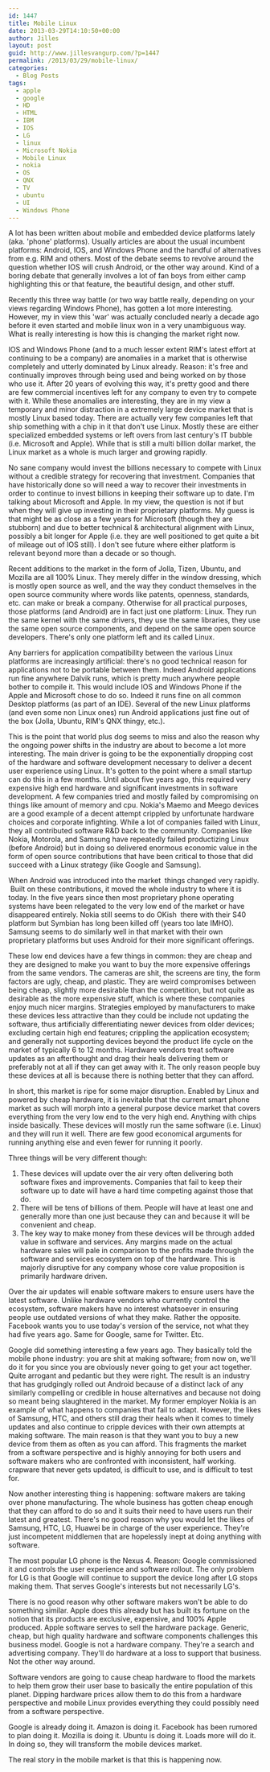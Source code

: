 ```yaml
---
id: 1447
title: Mobile Linux
date: 2013-03-29T14:10:50+00:00
author: Jilles
layout: post
guid: http://www.jillesvangurp.com/?p=1447
permalink: /2013/03/29/mobile-linux/
categories:
  - Blog Posts
tags:
  - apple
  - google
  - HD
  - HTML
  - IBM
  - IOS
  - LG
  - linux
  - Microsoft Nokia
  - Mobile Linux
  - nokia
  - OS
  - QNX
  - TV
  - ubuntu
  - UI
  - Windows Phone
---
```

A lot has been written about mobile and embedded device platforms lately (aka. 'phone' platforms). Usually articles are about the usual incumbent platforms: Android, IOS, and Windows Phone and the handful of alternatives from e.g. RIM and others. Most of the debate seems to revolve around the question whether IOS will crush Android, or the other way around. Kind of a boring debate that generally involves a lot of fan boys from either camp highlighting this or that feature, the beautiful design, and other stuff.

Recently this three way battle (or two way battle really, depending on your views regarding Windows Phone), has gotten a lot more interesting. However, my in view this 'war' was actually concluded nearly a decade ago before it even started and mobile linux won in a very unambiguous way. What is really interesting is how this is changing the market right now.

<!--more-->

IOS and Windows Phone (and to a much lesser extent RIM's latest effort at continuing to be a company) are anomalies in a market that is otherwise completely and utterly dominated by Linux already. Reason: it's free and continually improves through being used and being worked on by those who use it. After 20 years of evolving this way, it's pretty good and there are few commercial incentives left for any company to even try to compete with it. While these anomalies are interesting, they are in my view a temporary and minor distraction in a extremely large device market that is mostly Linux based today. There are actually very few companies left that ship something with a chip in it that don't use Linux. Mostly these are either specialized embedded systems or left overs from last century's IT bubble (i.e. Microsoft and Apple). While that is still a multi billion dollar market, the Linux market as a whole is much larger and growing rapidly.

No sane company would invest the billions necessary to compete with Linux without a credible strategy for recovering that investment. Companies that have historically done so will need a way to recover their investments in order to continue to invest billions in keeping their software up to date. I'm talking about Microsoft and Apple. In my view, the question is not if but when they will give up investing in their proprietary platforms. My guess is that might be as close as a few years for Microsoft (though they are stubborn) and due to better technical & architectural alignment with Linux, possibly a bit longer for Apple (i.e. they are well positioned to get quite a bit of mileage out of IOS still). I don't see future where either platform is relevant beyond more than a decade or so though.

Recent additions to the market in the form of Jolla, Tizen, Ubuntu, and Mozilla are all 100% Linux. They merely differ in the window dressing, which is mostly open source as well, and the way they conduct themselves in the open source community where words like patents, openness, standards, etc. can make or break a company. Otherwise for all practical purposes, those platforms (and Android) are in fact just one platform: Linux. They run the same kernel with the same drivers, they use the same libraries, they use the same open source components, and depend on the same open source developers. There's only one platform left and its called Linux.

Any barriers for application compatibility between the various Linux platforms are increasingly artificial: there's no good technical reason for applications not to be portable between them. Indeed Android applications run fine anywhere Dalvik runs, which is pretty much anywhere people bother to compile it. This would include IOS and Windows Phone if the Apple and Microsoft chose to do so. Indeed it runs fine on all common Desktop platforms (as part of an IDE). Several of the new Linux platforms (and even some non Linux ones) run Android applications just fine out of the box (Jolla, Ubuntu, RIM's QNX thingy, etc.).

This is the point that world plus dog seems to miss and also the reason why the ongoing power shifts in the industry are about to become a lot more interesting. The main driver is going to be the exponentially dropping cost of the hardware and software development necessary to deliver a decent user experience using Linux. It's gotten to the point where a small startup can do this in a few months. Until about five years ago, this required very expensive high end hardware and significant investments in software development. A few companies tried and mostly failed by compromising on things like amount of memory and cpu. Nokia's Maemo and Meego devices are a good example of a decent attempt crippled by unfortunate hardware choices and corporate infighting. While a lot of companies failed with Linux, they all contributed software R&D back to the community. Companies like Nokia, Motorola, and Samsung have repeatedly failed productizing Linux (before Android) but in doing so delivered enormous economic value in the form of open source contributions that have been critical to those that did succeed with a Linux strategy (like Google and Samsung).

When Android was introduced into the market  things changed very rapidly.  Built on these contributions, it moved the whole industry to where it is today. In the five years since then most proprietary phone operating systems have been relegated to the very low end of the market or have disappeared entirely. Nokia still seems to do OKish  there with their S40 platform but Symbian has long been killed off (years too late IMHO). Samsung seems to do similarly well in that market with their own proprietary platforms but uses Android for their more significant offerings.

These low end devices have a few things in common: they are cheap and they are designed to make you want to buy the more expensive offerings from the same vendors. The cameras are shit, the screens are tiny, the form factors are ugly, cheap, and plastic. They are weird compromises between being cheap, slightly more desirable than the competition, but not quite as desirable as the more expensive stuff, which is where these companies enjoy much nicer margins. Strategies employed by manufacturers to make these devices less attractive than they could be include not updating the software, thus artificially differentiating newer devices from older devices; excluding certain high end features; crippling the application ecosystem; and generally not supporting devices beyond the product life cycle on the market of typically 6 to 12 months. Hardware vendors treat software updates as an afterthought and drag their heals delivering them or preferably not at all if they can get away with it. The only reason people buy these devices at all is because there is nothing better that they can afford.

In short, this market is ripe for some major disruption. Enabled by Linux and powered by cheap hardware, it is inevitable that the current smart phone market as such will morph into a general purpose device market that covers everything from the very low end to the very high end. Anything with chips inside basically. These devices will mostly run the same software (i.e. Linux) and they will run it well. There are few good economical arguments for running anything else and even fewer for running it poorly.

Three things will be very different though:

1. These devices will update over the air very often delivering both software fixes and improvements. Companies that fail to keep their software up to date will have a hard time competing against those that do.
1. There will be tens of billions of them. People will have at least one and generally more than one just because they can and because it will be convenient and cheap.
1. The key way to make money from these devices will be through added value in software and services. Any margins made on the actual hardware sales will pale in comparison to the profits made through the software and services ecosystem on top of the hardware. This is majorly disruptive for any company whose core value proposition is primarily hardware driven.

Over the air updates will enable software makers to ensure users have the latest software. Unlike hardware vendors who currently control the ecosystem, software makers have no interest whatsoever in ensuring people use outdated versions of what they make. Rather the opposite. Facebook wants you to use today's version of the service, not what they had five years ago. Same for Google, same for Twitter. Etc.

Google did something interesting a few years ago. They basically told the mobile phone industry: you are shit at making software; from now on, we'll do it for you since you are obviously never going to get your act together. Quite arrogant and pedantic but they were right. The result is an industry that has grudgingly rolled out Android because of a distinct lack of any similarly compelling or credible in house alternatives and because not doing so meant being slaughtered in the market. My former employer Nokia is an example of what happens to companies that fail to adapt. However, the likes of Samsung, HTC, and others still drag their heals when it comes to timely updates and also continue to cripple devices with their own attempts at making software. The main reason is that they want you to buy a new device from them as often as you can afford. This fragments the market from a software perspective and is highly annoying for both users and software makers who are confronted with inconsistent, half working. crapware that never gets updated, is difficult to use, and is difficult to test for.

Now another interesting thing is happening: software makers are taking over phone manufacturing. The whole business has gotten cheap enough that they can afford to do so and it suits their need to have users run their latest and greatest. There's no good reason why you would let the likes of Samsung, HTC, LG, Huawei be in charge of the user experience. They're just incompetent middlemen that are hopelessly inept at doing anything with software.

The most popular LG phone is the Nexus 4. Reason: Google commissioned it and controls the user experience and software rollout. The only problem for LG is that Google will continue to support the device long after LG stops making them. That serves Google's interests but not necessarily LG's.

There is no good reason why other software makers won't be able to do something similar. Apple does this already but has built its fortune on the notion that its products are exclusive, expensive, and 100% Apple produced. Apple software serves to sell the hardware package. Generic, cheap, but high quality hardware and software components challenges this business model. Google is not a hardware company. They're a search and advertising company. They'll do hardware at a loss to support that business. Not the other way around.

Software vendors are going to cause cheap hardware to flood the markets to help them grow their user base to basically the entire population of this planet. Dipping hardware prices allow them to do this from a hardware perspective and mobile Linux provides everything they could possibly need from a software perspective.

Google is already doing it. Amazon is doing it. Facebook has been rumored to plan doing it. Mozilla is doing it. Ubuntu is doing it. Loads more will do it. In doing so, they will transform the mobile devices market.

The real story in the mobile market is that this is happening now.